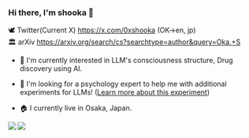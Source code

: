 <!--
**0xshooka/0xshooka** is a ✨ _special_ ✨ repository because its `README.md` (this file) appears on your GitHub profile.

Here are some ideas to get you started:

- 🔭 I’m currently working on ...
- 🌱 I’m currently learning ...
- 👯 I’m looking to collaborate on ...
- 🤔 I’m looking for help with ...
- 💬 Ask me about ...
- 📫 How to reach me: ...
- 😄 Pronouns: ...
- ⚡ Fun fact: ...
-->

### Hi there, I'm shooka 👋

<!-- :octocat:GitHub Pages(Portfolio) -->
🕊️ Twitter(Current X)
https://x.com/0xshooka (OK->en, jp)
<br>
🏛️ arXiv
https://arxiv.org/search/cs?searchtype=author&query=Oka,+S
<br>

- 🎉 I'm currently interested in LLM's consciousness structure, Drug discovery using AI.

- 👯 I'm looking for a psychology expert to help me with additional experiments for LLMs! (<a href="https://arxiv.org/abs/2506.07896">Learn more about this experiment</a>)

- 🏠 I currently live in Osaka, Japan.

<a href="https://github.com/anuraghazra/github-readme-stats">
  <img align="left" src="https://github-readme-stats.vercel.app/api?username=0xshooka" />
</a>
<a href="https://github.com/anuraghazra/github-readme-stats">
  <img align="left" src="https://github-readme-stats.vercel.app/api/top-langs/?username=0xshooka" />
</a>